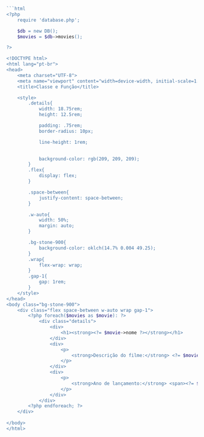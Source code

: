 ```php
```html
<?php
    require 'database.php';

    $db = new DB();
    $movies = $db->movies();

?>

<!DOCTYPE html>
<html lang="pt-br">
<head>
    <meta charset="UTF-8">
    <meta name="viewport" content="width=device-width, initial-scale=1.0">
    <title>Classe e Função</title>

    <style>
        .details{
            width: 18.75rem;
            height: 12.5rem;

            padding: .75rem;
            border-radius: 10px;

            line-height: 1rem;
            

            background-color: rgb(209, 209, 209);
        }
        .flex{
            display: flex;
        }

        .space-between{
            justify-content: space-between;
        }

        .w-auto{
            width: 50%;
            margin: auto;
        }

        .bg-stone-900{
            background-color: oklch(14.7% 0.004 49.25);
        }
        .wrap{
            flex-wrap: wrap;
        }
        .gap-1{
            gap: 1rem;
        }
    </style>
</head>
<body class="bg-stone-900">
    <div class="flex space-between w-auto wrap gap-1">
        <?php foreach($movies as $movie): ?>
            <div class="details">
                <div>
                    <h1><strong><?= $movie->nome ?></strong></h1>
                </div>
                <div>
                    <p>
                        <strong>Descrição do filme:</strong> <?= $movie->descricao ?><span></span>
                    </p>
                </div>
                <div>
                    <p>
                        <strong>Ano de lançamento:</strong> <span><?= $movie->ano ?></span>
                    </p>
                </div>
            </div>
        <?php endforeach; ?>
    </div>
    
</body>
</html>
```
```
